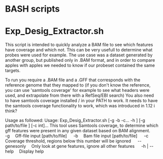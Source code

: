 # BASH scripts 
# Exp_Desig_Extractor.sh
This script is intended to quickly analyze a BAM file to see which features have coverage and which not.
This can be very usefull to determine what probes were used for example. The use case was a dataset 
generated by another group, but published only in .BAM format, and in order to compare apples with apples
we needed to know if our probeset contained the same targets.

To run you require a .BAM file and a .GFF that corresponds with the reference genome that they mapped to 
(if you don't know the reference, you can use 'samtools coverage' for example to see what headers were used, and extrapolate from there
with a RefSeq/EBI search)
You also need to have samtools coverage installed / in your PATH to work. It needs to have the samtools coverage
functionality to work, which was introduced in 1.12 i think? 

Usage as followed:
Usage: 
Exp_Desig_Extractor.sh [-g -b -c... -h ] [-g path/to/file ] [-c int]...
This tool uses Samtools coverage, to determine which gff features were present in any given dataset
based on BAM alignment. 
&emsp;	-g&emsp;			Gff-file input [path/to/file]
&emsp;	-b&emsp;		Bam file input [path/to/file]
&emsp;	-c&emsp;			Coverage threshold, regions below this number will be ignored
&emsp;	--genesonly&emsp;	Only look at gene features, ignore all other features
&emsp;	-h | --help&emsp;		Display help
